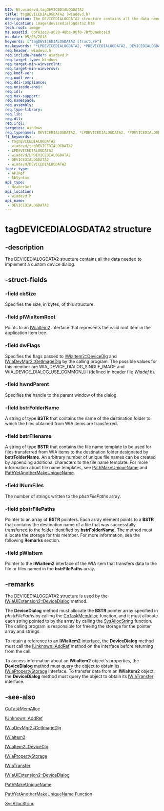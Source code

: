 ```yaml
---
UID: NS:wiadevd.tagDEVICEDIALOGDATA2
title: tagDEVICEDIALOGDATA2 (wiadevd.h)
description: The DEVICEDIALOGDATA2 structure contains all the data needed to implement a custom device dialog.
old-location: image\devicedialogdata2.htm
tech.root: image
ms.assetid: 8bf83ec8-a620-48ba-90f0-7bfb8aebca1d
ms.date: 05/03/2018
keywords: ["tagDEVICEDIALOGDATA2 structure"]
ms.keywords: "*LPDEVICEDIALOGDATA2, *PDEVICEDIALOGDATA2, DEVICEDIALOGDATA2, DEVICEDIALOGDATA2 structure [Imaging Devices], LPDEVICEDIALOGDATA2, LPDEVICEDIALOGDATA2 structure pointer [Imaging Devices], PDEVICEDIALOGDATA2, PDEVICEDIALOGDATA2 structure pointer [Imaging Devices], UIExt_1afa7fd2-14a9-4997-81e7-0f00bbc55dd9.xml, image.devicedialogdata2, tagDEVICEDIALOGDATA2, wiadevd/DEVICEDIALOGDATA2, wiadevd/LPDEVICEDIALOGDATA2, wiadevd/PDEVICEDIALOGDATA2"
req.header: wiadevd.h
req.include-header: Wiadevd.h
req.target-type: Windows
req.target-min-winverclnt: 
req.target-min-winversvr: 
req.kmdf-ver: 
req.umdf-ver: 
req.ddi-compliance: 
req.unicode-ansi: 
req.idl: 
req.max-support: 
req.namespace: 
req.assembly: 
req.type-library: 
req.lib: 
req.dll: 
req.irql: 
targetos: Windows
req.typenames: DEVICEDIALOGDATA2, *LPDEVICEDIALOGDATA2, *PDEVICEDIALOGDATA2
f1_keywords:
 - tagDEVICEDIALOGDATA2
 - wiadevd/tagDEVICEDIALOGDATA2
 - LPDEVICEDIALOGDATA2
 - wiadevd/LPDEVICEDIALOGDATA2
 - DEVICEDIALOGDATA2
 - wiadevd/DEVICEDIALOGDATA2
topic_type:
 - APIRef
 - kbSyntax
api_type:
 - HeaderDef
api_location:
 - wiadevd.h
api_name:
 - DEVICEDIALOGDATA2
---
```


# tagDEVICEDIALOGDATA2 structure


## -description

The DEVICEDIALOGDATA2 structure contains all the data needed to implement a custom device dialog.

## -struct-fields

### -field cbSize

Specifies the size, in bytes, of this structure.

### -field pIWiaItemRoot

Points to an [IWiaItem2](/windows/win32/wia/-wia-iwiaitem2) interface that represents the valid root item in the application item tree.

### -field dwFlags

Specifies the flags passed to [IWiaItem2::DeviceDlg](/windows/win32/wia/-wia-iwiaitem2-devicedlg) and [IWiaDevMgr2::GetImageDlg](/windows/win32/wia/-wia-iwiadevmgr2-getimagedlg) by the calling program. The possible values for this member are WIA_DEVICE_DIALOG_SINGLE_IMAGE and WIA_DEVICE_DIALOG_USE_COMMON_UI (defined in header file *Wiadef.h*).

### -field hwndParent

Specifies the handle to the parent window of the dialog.

### -field bstrFolderName

A string of type **BSTR** that contains the name of the destination folder to which the files obtained from WIA items are transferred.

### -field bstrFilename

A string of type **BSTR** that contains the file name template to be used for files transferred from WIA items to the destination folder designated by **bstrFolderName**. An arbitrary number of unique file names can be created by appending additional characters to the file name template. For more information about file name templates, see [PathMakeUniqueName](/windows/win32/api/shlobj_core/nf-shlobj_core-pathmakeuniquename) and [PathYetAnotherMakeUniqueName](/windows/win32/api/shlobj_core/nf-shlobj_core-pathyetanothermakeuniquename).

### -field lNumFiles

The number of strings written to the *pbstrFilePaths* array.

### -field pbstrFilePaths

Pointer to an array of **BSTR** pointers. Each array element points to a **BSTR** that contains the destination name of a file that was successfully transferred to the folder identified by **bstrFolderName**. The method must allocate the storage for this member. For more information, see the following **Remarks** section.

### -field pWiaItem

Pointer to the **IWiaItem2** interface of the WIA item that transfers data to the file or files named in the **bstrFilePaths** array.

## -remarks

The DEVICEDIALOGDATA2 structure is used by the [IWiaUIExtension2::DeviceDialog](/previous-versions/windows/hardware/drivers/ff545053(v=vs.85)) method.

The **DeviceDialog** method must allocate the **BSTR** pointer array specified in *pbstrFilePaths* by calling the [CoTaskMemAlloc](/windows/win32/api/combaseapi/nf-combaseapi-cotaskmemalloc) function, and it must allocate each string pointed to by the array by calling the [SysAllocString](/windows/win32/api/oleauto/nf-oleauto-sysallocstring) function. The calling program is responsible for freeing the storage for the pointer array and strings.

To retain a reference to an **IWiaItem2** interface, the **DeviceDialog** method must call the [IUnknown::AddRef](/windows/win32/api/unknwn/nf-unknwn-iunknown-addref) method on the interface before returning from the call.

To access information about an **IWiaItem2** object's properties, the **DeviceDialog** method must query the object to obtain its [IWiaPropertyStorage](/windows/win32/api/wia_xp/nn-wia_xp-iwiapropertystorage) interface. To transfer data from an **IWiaItem2** object, the **DeviceDialog** method must query the object to obtain its [IWiaTransfer](/windows/win32/wia/-wia-iwiatransfer) interface.

## -see-also

[CoTaskMemAlloc](/windows/win32/api/combaseapi/nf-combaseapi-cotaskmemalloc)

[IUnknown::AddRef](/windows/win32/api/unknwn/nf-unknwn-iunknown-addref)

[IWiaDevMgr2::GetImageDlg](/windows/win32/wia/-wia-iwiadevmgr2-getimagedlg)

[IWiaItem2](/windows/win32/wia/-wia-iwiaitem2)

[IWiaItem2::DeviceDlg](/windows/win32/wia/-wia-iwiaitem2-devicedlg)

[IWiaPropertyStorage](/windows/win32/api/wia_xp/nn-wia_xp-iwiapropertystorage)

[IWiaTransfer](/windows/win32/wia/-wia-iwiatransfer)

[IWiaUIExtension2::DeviceDialog](/previous-versions/windows/hardware/drivers/ff545053(v=vs.85))

[PathMakeUniqueName](/windows/win32/api/shlobj_core/nf-shlobj_core-pathmakeuniquename)

[PathYetAnotherMakeUniqueName Function](/windows/win32/api/shlobj_core/nf-shlobj_core-pathyetanothermakeuniquename)

[SysAllocString](/windows/win32/api/oleauto/nf-oleauto-sysallocstring)